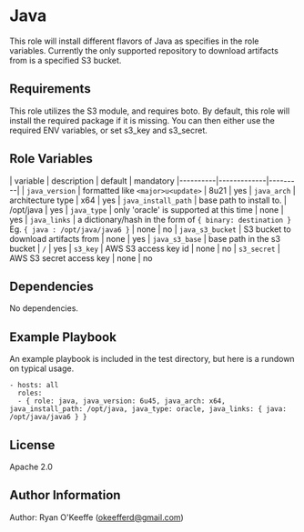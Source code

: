 Java
=========

This role will install different flavors of Java as specifies in the role variables.  Currently the only supported repository to download artifacts from is a specified S3 bucket.

Requirements
------------

This role utilizes the S3 module, and requires boto.  By default, this role will install the required package if it is missing.  You can then either use the required ENV variables, or set s3_key and s3_secret.

Role Variables
--------------
| variable | description | default | mandatory
|----------|-------------|---------|
| `java_version` | formatted like `<major>u<update>` | 8u21 | yes
| `java_arch` | architecture type | x64 | yes
| `java_install_path` | base path to install to. | /opt/java | yes
| `java_type` | only 'oracle' is supported at this time | none | yes
| `java_links` | a dictionary/hash in the form of `{ binary: destination }` Eg. `{ java : /opt/java/java6 }` | none | no
| `java_s3_bucket` | S3 bucket to download artifacts from | none | yes
| `java_s3_base` | base path in the s3 bucket | `/` | yes
| `s3_key` | AWS S3 access key id | none | no
| `s3_secret` | AWS S3 secret access key | none | no

Dependencies
------------

No dependencies.

Example Playbook
----------------

An example playbook is included in the test directory, but here is a rundown on typical usage.

    - hosts: all
      roles:
      - { role: java, java_version: 6u45, java_arch: x64, java_install_path: /opt/java, java_type: oracle, java_links: { java: /opt/java/java6 } }

License
-------

Apache 2.0

Author Information
------------------

Author: Ryan O'Keeffe (okeefferd@gmail.com)
